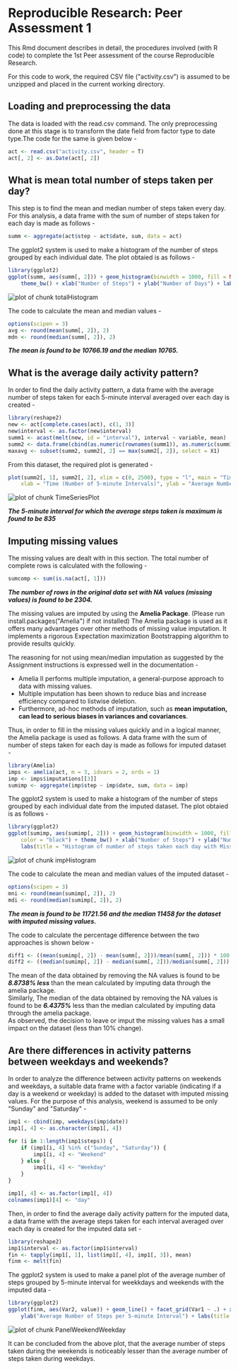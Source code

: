 # Reproducible Research: Peer Assessment 1

This Rmd document describes in detail, the procedures involved (with R code) to complete the 1st Peer assessment of the course Reproducible Research.

For this code to work, the required CSV file ("activity.csv") is assumed to be unzipped and placed in the current working directory.

## Loading and preprocessing the data
The data is loaded with the read.csv command. The only preprocessing done at this stage is to transform the date field from factor type to date type.The code for the same is given below -


```r
act <- read.csv("activity.csv", header = T)
act[, 2] <- as.Date(act[, 2])
```


## What is mean total number of steps taken per day?
This step is to find the mean and median number of steps taken every day. For this analysis, a data frame with the sum of number of steps taken for each day is made as follows - 


```r
summ <- aggregate(act$step ~ act$date, sum, data = act)
```


The ggplot2 system is used to make a histogram of the number of steps grouped by each individual date. The plot obtaied is as follows - 


```r
library(ggplot2)
ggplot(summ, aes(summ[, 2])) + geom_histogram(binwidth = 1000, fill = NA, color = "black") + 
    theme_bw() + xlab("Number of Steps") + ylab("Number of Days") + labs(title = "Histogram of total number of steps taken each day")
```

![plot of chunk totalHistogram](figure/totalHistogram.png) 


The code to calculate the mean and median values - 


```r
options(scipen = 3)
avg <- round(mean(summ[, 2]), 2)
mdn <- round(median(summ[, 2]), 2)
```


***The mean is found to be 10766.19 and the median 10765.***

## What is the average daily activity pattern?
In order to find the daily activity pattern, a data frame with the average number of steps taken for each 5-minute interval averaged over each day is created -


```r
library(reshape2)
new <- act[complete.cases(act), c(1, 3)]
new$interval <- as.factor(new$interval)
summ1 <- acast(melt(new, id = "interval"), interval ~ variable, mean)
summ2 <- data.frame(cbind(as.numeric(rownames(summ1)), as.numeric(summ1[, 1])))
maxavg <- subset(summ2, summ2[, 2] == max(summ2[, 2]), select = X1)
```

From this dataset, the required plot is generated - 


```r
plot(summ2[, 1], summ2[, 2], xlim = c(0, 2500), type = "l", main = "Time Series Plot of Average Number of Steps Averaged Across All Days", 
    xlab = "Time (Number of 5-minute Intervals)", ylab = "Average Number of Steps per 5-minute Interval")
```

![plot of chunk TimeSeriesPlot](figure/TimeSeriesPlot.png) 


***The 5-minute interval for which the average steps taken is maximum is found to be 835***

## Imputing missing values
The missing values are dealt with in this section. The total number of complete rows is calculated with the following -


```r
sumcomp <- sum(is.na(act[, 1]))
```


***The number of rows in the original data set with NA values (missing values) is found to be 2304.***

The missing values are imputed by using the **Amelia Package**. (Please run install.packages("Amelia") if not installed)
The Amelia package is used as it offers many advantages over other methods of missing value imputation. It implements a rigorous Expectation maximization Bootstrapping algorithm to provide results quickly.

The reasoning for not using mean/median imputation as suggested by the Assignment instructions is expressed well in the documentation -
- Amelia II performs multiple imputation, a general-purpose approach to data with missing values. 
- Multiple imputation has been shown to reduce bias and increase efficiency compared to listwise deletion. 
- Furthermore, ad-hoc methods of imputation, such as **mean imputation, can lead to serious biases in variances and covariances**.

Thus, in order to fill in the missing values quickly and in a logical manner, the Amelia package is used as follows. A data frame with the sum of number of steps taken for each day is made as follows for imputed dataset -


```r
library(Amelia)
imps <- amelia(act, m = 3, idvars = 2, ords = 1)
imp <- imps$imputations[[3]]
sumimp <- aggregate(imp$step ~ imp$date, sum, data = imp)
```


The ggplot2 system is used to make a histogram of the number of steps grouped by each individual date from the imputed dataset. The plot obtaied is as follows -


```r
library(ggplot2)
ggplot(sumimp, aes(sumimp[, 2])) + geom_histogram(binwidth = 1000, fill = NA, 
    color = "black") + theme_bw() + xlab("Number of Steps") + ylab("Number of Days") + 
    labs(title = "Histogram of number of steps taken each day with Missing Values Imputed")
```

![plot of chunk impHistogram](figure/impHistogram.png) 


The code to calculate the mean and median values of the imputed dataset - 


```r
options(scipen = 3)
mni <- round(mean(sumimp[, 2]), 2)
mdi <- round(median(sumimp[, 2]), 2)
```


***The mean is found to be 11721.56 and the median 11458 for the dataset with imputed missing values.***

The code to calculate the percentage difference between the two approaches is shown below -


```r
diff1 <- ((mean(sumimp[, 2]) - mean(summ[, 2]))/mean(summ[, 2])) * 100
diff2 <- ((median(sumimp[, 2]) - median(summ[, 2]))/median(summ[, 2])) * 100
```


The mean of the data obtained by removing the NA values is found to be ***8.8738% less*** than the mean calculated by imputing data through the amelia package.  
Similarly, The median of the data obtained by removing the NA values is found to be ***6.4375%*** less than the median calculated by imputing data through the amelia package.  
As observed, the decision to leave or imput the missing values has a small impact on the dataset (less than 10% change).

## Are there differences in activity patterns between weekdays and weekends?
In order to analyze the difference between activity patterns on weekends and weekdays, a suitable data frame with a factor variable (indicating if a day is a weekend or weekday) is added to the dataset with imputed missing values. For the purpose of this analysis, weekend is assumed to be only "Sunday" and "Saturday" -


```r
imp1 <- cbind(imp, weekdays(imp$date))
imp1[, 4] <- as.character(imp1[, 4])

for (i in 1:length(imp1$steps)) {
    if (imp1[i, 4] %in% c("Sunday", "Saturday")) {
        imp1[i, 4] <- "Weekend"
    } else {
        imp1[i, 4] <- "Weekday"
    }
}

imp1[, 4] <- as.factor(imp1[, 4])
colnames(imp1)[4] <- "day"
```


Then, in order to find the average daily activity pattern for the imputed data, a data frame with the average steps taken for each interval averaged over each day is created for the imputed data set - 


```r
library(reshape2)
imp1$interval <- as.factor(imp1$interval)
fin <- tapply(imp1[, 1], list(imp1[, 4], imp1[, 3]), mean)
finm <- melt(fin)
```


The ggplot2 system is used to make a panel plot of the average number of steps grouped by 5-minute interval for weekkdays and weekends with the imputed data - 


```r
library(ggplot2)
ggplot(finm, aes(Var2, value)) + geom_line() + facet_grid(Var1 ~ .) + xlab("Time (Number of 5-minute Intervals)") + 
    ylab("Average Number of Steps per 5-minute Interval") + labs(title = "Plot of Average no. of Steps Averaged Across all Days with Missing Values")
```

![plot of chunk PanelWeekendWeekday](figure/PanelWeekendWeekday.png) 


It can be concluded from the above plot, that the average number of steps taken during the weekends is noticeably lesser than the average number of steps taken during weekdays.
